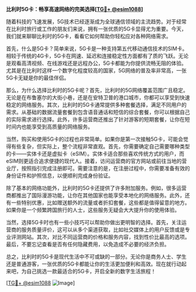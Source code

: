 **比利时5G卡：畅享高速网络的完美选择[[TG💪+ @esim1088](https://t.me/s/esim1088)]**

随着科技的飞速发展，5G技术已经逐渐成为全球通信领域的主流趋势。对于经常在比利时旅行或工作的朋友们来说，拥有一张优质的5G卡显得尤为重要。今天，我们就来聊聊比利时的5G卡，看看它如何帮助你轻松应对各种网络需求。

首先，什么是5G卡？简单来说，5G卡是一种支持第五代移动通信技术的SIM卡。相较于传统的4G卡，5G卡在网速、延迟和连接稳定性方面都有了质的飞跃。无论是观看高清视频、在线游戏还是远程办公，5G卡都能为你提供流畅无阻的体验。尤其是在比利时这样一个数字化程度较高的国家，5G网络的普及率非常高，一张5G卡无疑是你的最佳伴侣。

那么，为什么选择比利时的5G卡呢？首先，比利时的5G网络覆盖范围广且稳定。无论是在布鲁塞尔的大街小巷，还是在安特卫普的港口城市，你都可以享受到快速稳定的网络服务。其次，比利时的5G卡通常提供多种套餐选择，满足不同用户的需求。从基础的数据流量套餐到包含语音通话和短信的综合套餐，你可以根据自己的实际需求进行选择。此外，许多运营商还推出了针对游客的短期套餐，让你在短时间内也能享受到高质量的网络服务。

当然，购买和使用5G卡的过程也非常简单。如果你是第一次接触5G卡，可能会觉得有些复杂，但实际上，整个流程非常直观。首先，你需要确定自己需要哪种类型的卡——实体卡还是虚拟卡（eSIM）。实体卡适合那些喜欢传统方式的用户，而eSIM则更适合追求便捷的现代人。接着，访问运营商的官方网站或前往当地的营业厅，按照指引完成注册即可。需要注意的是，在注册过程中，你需要准备有效的身份证件和护照信息，以便顺利完成身份验证。

除了基本的网络功能外，比利时的5G卡还提供了许多附加服务。例如，很多运营商都推出了国际漫游功能，让你在其他国家也能享受本地化的网络服务。此外，还有一些特别优惠，比如赠送额外的流量或者折扣套餐，这些都是值得留意的地方。如果你是一个频繁跨国旅行的人士，这些服务无疑会大大提升你的使用体验。

当然，选择5G卡时也有一些小技巧可以帮助你做出更明智的选择。首先，关注运营商的服务质量评价，这可以从多个渠道获取，比如社交媒体上的用户反馈或是专业评测网站。其次，对比不同运营商的价格和服务内容，找到性价比最高的选项。最后，不要忘记查看是否有任何隐藏费用，以免造成不必要的经济负担。

总之，比利时的5G卡是现代生活中不可或缺的一部分。无论你是商务人士、学生还是普通游客，一张优质的5G卡都能让你的生活更加便利和高效。现在就行动起来吧，为自己挑选一款最适合的5G卡，开启全新的数字生活旅程！

[[TG💪+ @esim1088](https://t.me/s/esim1088) ![Image](https://i.postimg.cc/4NQfJmqS/Snipaste-2025-05-13-00-14-12.png)]